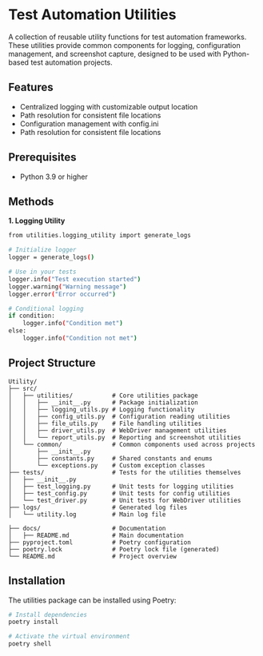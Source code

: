# Test Automation Utilities

A collection of reusable utility functions for test automation frameworks. These utilities provide common components for
logging, configuration management, and screenshot capture, designed to be used with Python-based test automation
projects.

## Features

* Centralized logging with customizable output location
* Path resolution for consistent file locations
* Configuration management with config.ini
* Path resolution for consistent file locations

## Prerequisites

* Python 3.9 or higher

## Methods

**1. Logging Utility**

```bash
from utilities.logging_utility import generate_logs

# Initialize logger
logger = generate_logs()

# Use in your tests
logger.info("Test execution started")
logger.warning("Warning message")
logger.error("Error occurred")

# Conditional logging
if condition:
    logger.info("Condition met")
else:
    logger.info("Condition not met")
```

## Project Structure

```
Utility/
├── src/
│   ├── utilities/           # Core utilities package
│   │   ├── __init__.py      # Package initialization
│   │   ├── logging_utils.py # Logging functionality
│   │   ├── config_utils.py  # Configuration reading utilities
│   │   ├── file_utils.py    # File handling utilities
│   │   ├── driver_utils.py  # WebDriver management utilities
│   │   └── report_utils.py  # Reporting and screenshot utilities
│   └── common/              # Common components used across projects
│       ├── __init__.py
│       ├── constants.py     # Shared constants and enums
│       └── exceptions.py    # Custom exception classes
├── tests/                   # Tests for the utilities themselves
│   ├── __init__.py
│   ├── test_logging.py      # Unit tests for logging utilities
│   ├── test_config.py       # Unit tests for config utilities
│   └── test_driver.py       # Unit tests for WebDriver utilities
├── logs/                    # Generated log files
│   └── utility.log          # Main log file

├── docs/                    # Documentation
│   ├── README.md            # Main documentation
├── pyproject.toml           # Poetry configuration
├── poetry.lock              # Poetry lock file (generated)
└── README.md                # Project overview
```

## Installation

The utilities package can be installed using Poetry:

```bash
# Install dependencies
poetry install

# Activate the virtual environment
poetry shell
```
